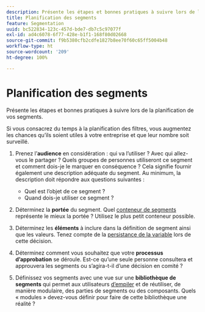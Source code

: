 ```yaml
---
description: Présente les étapes et bonnes pratiques à suivre lors de la planification de vos segments.
title: Planification des segments
feature: Segmentation
uuid: bc522834-123c-457d-bde7-db7c5c97077f
exl-id: ad4c6078-6f77-428e-b1f1-168f80d02668
source-git-commit: f9b5380cfb2cdfe1827b8ee70f60c65ff5004b48
workflow-type: ht
source-wordcount: '209'
ht-degree: 100%

---
```


# Planification des segments

Présente les étapes et bonnes pratiques à suivre lors de la planification de vos segments.

Si vous consacrez du temps à la planification des filtres, vous augmentez les chances qu’ils soient utiles à votre entreprise et que leur nombre soit surveillé.

1. Prenez l’**audience** en considération : qui va l’utiliser ? Avec qui allez-vous le partager ? Quels groupes de personnes utiliseront ce segment et comment dois-je le marquer en conséquence ? Cela signifie fournir également une description adéquate du segment. Au minimum, la description doit répondre aux questions suivantes :

   * Quel est l’objet de ce segment ?
   * Quand dois-je utiliser ce segment ?

1. Déterminez la **portée** du segment. Quel   [conteneur de segments](/help/components/segmentation/seg-overview.md) représente le mieux la portée ? Utilisez le plus petit conteneur possible.

1. Déterminez les **éléments** à inclure dans la définition de segment ainsi que les valeurs. Tenez compte de la   [persistance de la variable](/help/components/segmentation/seg-overview.md) lors de cette décision.

1. Déterminez comment vous souhaitez que votre **processus d’approbation** se déroule. Est-ce qu’une seule personne consultera et approuvera les segments ou s’agira-t-il d’une décision en comité ?
1. Définissez vos segments avec une vue sur une **bibliothèque de segments** qui permet aux utilisateurs [d’empiler](/help/components/segmentation/segmentation-workflow/seg-build.md) et de réutiliser, de manière modulaire, des parties de segments ou des composants. Quels « modules » devez-vous définir pour faire de cette bibliothèque une réalité ?
